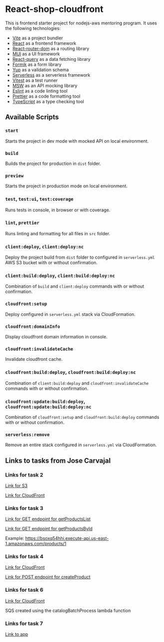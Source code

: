 # React-shop-cloudfront

This is frontend starter project for nodejs-aws mentoring program. It uses the following technologies:

-   [Vite](https://vitejs.dev/) as a project bundler
-   [React](https://beta.reactjs.org/) as a frontend framework
-   [React-router-dom](https://reactrouterdotcom.fly.dev/) as a routing library
-   [MUI](https://mui.com/) as a UI framework
-   [React-query](https://react-query-v3.tanstack.com/) as a data fetching library
-   [Formik](https://formik.org/) as a form library
-   [Yup](https://github.com/jquense/yup) as a validation schema
-   [Serverless](https://serverless.com/) as a serverless framework
-   [Vitest](https://vitest.dev/) as a test runner
-   [MSW](https://mswjs.io/) as an API mocking library
-   [Eslint](https://eslint.org/) as a code linting tool
-   [Prettier](https://prettier.io/) as a code formatting tool
-   [TypeScript](https://www.typescriptlang.org/) as a type checking tool

## Available Scripts

### `start`

Starts the project in dev mode with mocked API on local environment.

### `build`

Builds the project for production in `dist` folder.

### `preview`

Starts the project in production mode on local environment.

### `test`, `test:ui`, `test:coverage`

Runs tests in console, in browser or with coverage.

### `lint`, `prettier`

Runs linting and formatting for all files in `src` folder.

### `client:deploy`, `client:deploy:nc`

Deploy the project build from `dist` folder to configured in `serverless.yml` AWS S3 bucket with or without confirmation.

### `client:build:deploy`, `client:build:deploy:nc`

Combination of `build` and `client:deploy` commands with or without confirmation.

### `cloudfront:setup`

Deploy configured in `serverless.yml` stack via CloudFormation.

### `cloudfront:domainInfo`

Display cloudfront domain information in console.

### `cloudfront:invalidateCache`

Invalidate cloudfront cache.

### `cloudfront:build:deploy`, `cloudfront:build:deploy:nc`

Combination of `client:build:deploy` and `cloudfront:invalidateCache` commands with or without confirmation.

### `cloudfront:update:build:deploy`, `cloudfront:update:build:deploy:nc`

Combination of `cloudfront:setup` and `cloudfront:build:deploy` commands with or without confirmation.

### `serverless:remove`

Remove an entire stack configured in `serverless.yml` via CloudFormation.

## Links to tasks from Jose Carvajal

### Links for task 2

[Link for S3](https://shop-react-redux-cloudfront-task2.s3.amazonaws.com/index.html)

[Link for CloudFront](https://d2fp6kelr1m5d.cloudfront.net)

### Links for task 3

[Link for GET endpoint for getProductsList](https://bsoxq54hhi.execute-api.us-east-1.amazonaws.com/products)

[Link for GET endpoint for getProductsById](https://bsoxq54hhi.execute-api.us-east-1.amazonaws.com/products/{productId})

Example: https://bsoxq54hhi.execute-api.us-east-1.amazonaws.com/products/1

### Links for task 4

[Link for CloudFront](https://d2fp6kelr1m5d.cloudfront.net)

[Link for POST endpoint for createProduct](https://bsoxq54hhi.execute-api.us-east-1.amazonaws.com/products)

### Links for task 6

[Link for CloudFront](https://d2fp6kelr1m5d.cloudfront.net)

SQS created using the catalogBatchProcess lambda function

### Links for task 7

[Link to app](https://d2fp6kelr1m5d.cloudfront.net)

